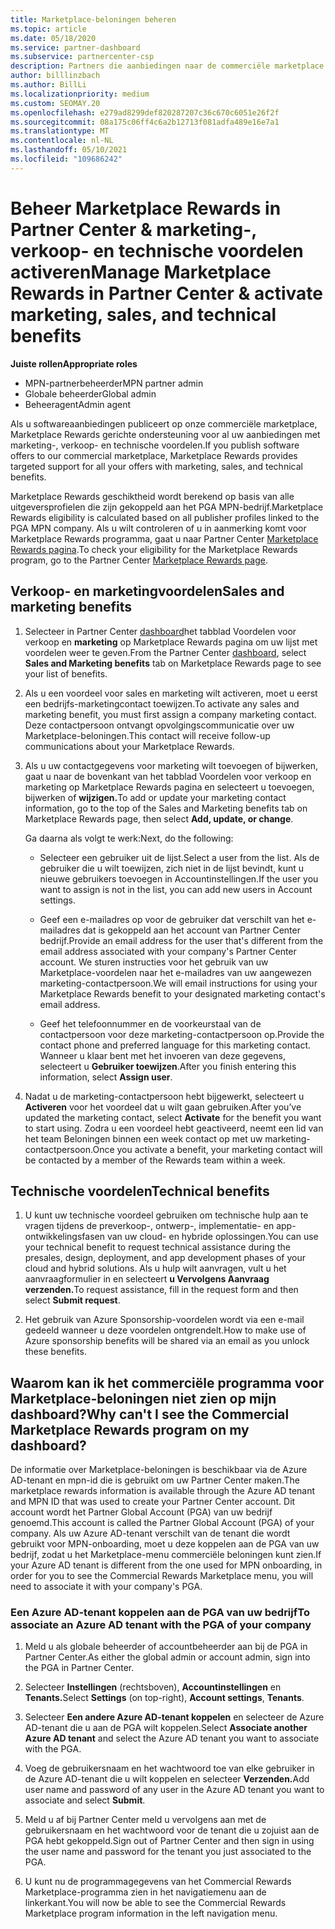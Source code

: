 ```yaml
---
title: Marketplace-beloningen beheren
ms.topic: article
ms.date: 05/18/2020
ms.service: partner-dashboard
ms.subservice: partnercenter-csp
description: Partners die aanbiedingen naar de commerciële marketplace publiceren, komen in aanmerking voor voordelen die marketingondersteuning bieden.
author: billlinzbach
ms.author: BillLi
ms.localizationpriority: medium
ms.custom: SEOMAY.20
ms.openlocfilehash: e279ad8299def820287207c36c670c6051e26f2f
ms.sourcegitcommit: 08a175c06ff4c6a2b12713f081adfa489e16e7a1
ms.translationtype: MT
ms.contentlocale: nl-NL
ms.lasthandoff: 05/10/2021
ms.locfileid: "109686242"
---
```

# <a name="manage-marketplace-rewards-in-partner-center--activate-marketing-sales-and-technical-benefits"></a><span data-ttu-id="982e4-103">Beheer Marketplace Rewards in Partner Center & marketing-, verkoop- en technische voordelen activeren</span><span class="sxs-lookup"><span data-stu-id="982e4-103">Manage Marketplace Rewards in Partner Center & activate marketing, sales, and technical benefits</span></span>

<span data-ttu-id="982e4-104">**Juiste rollen**</span><span class="sxs-lookup"><span data-stu-id="982e4-104">**Appropriate roles**</span></span>

- <span data-ttu-id="982e4-105">MPN-partnerbeheerder</span><span class="sxs-lookup"><span data-stu-id="982e4-105">MPN partner admin</span></span>
- <span data-ttu-id="982e4-106">Globale beheerder</span><span class="sxs-lookup"><span data-stu-id="982e4-106">Global admin</span></span>
- <span data-ttu-id="982e4-107">Beheeragent</span><span class="sxs-lookup"><span data-stu-id="982e4-107">Admin agent</span></span>

<span data-ttu-id="982e4-108">Als u softwareaanbiedingen publiceert op onze commerciële marketplace, Marketplace Rewards gerichte ondersteuning voor al uw aanbiedingen met marketing-, verkoop- en technische voordelen.</span><span class="sxs-lookup"><span data-stu-id="982e4-108">If you  publish software offers to our commercial marketplace, Marketplace Rewards provides targeted support for all your offers with marketing, sales, and technical benefits.</span></span>

<span data-ttu-id="982e4-109">Marketplace Rewards geschiktheid wordt berekend op basis van alle uitgeversprofielen die zijn gekoppeld aan het PGA MPN-bedrijf.</span><span class="sxs-lookup"><span data-stu-id="982e4-109">Marketplace Rewards eligibility is calculated based on all publisher profiles linked to the PGA MPN company.</span></span> <span data-ttu-id="982e4-110">Als u wilt controleren of u in aanmerking komt voor Marketplace Rewards programma, gaat u naar Partner Center [Marketplace Rewards pagina](https://partner.microsoft.com/dashboard/mpn/program/commercialmarketplace).</span><span class="sxs-lookup"><span data-stu-id="982e4-110">To check your eligibility for the Marketplace Rewards program, go to the Partner Center [Marketplace Rewards page](https://partner.microsoft.com/dashboard/mpn/program/commercialmarketplace).</span></span>

## <a name="sales-and-marketing-benefits"></a><span data-ttu-id="982e4-111">Verkoop- en marketingvoordelen</span><span class="sxs-lookup"><span data-stu-id="982e4-111">Sales and marketing benefits</span></span>

1. <span data-ttu-id="982e4-112">Selecteer in Partner Center [dashboard](https://partner.microsoft.com/dashboard)het tabblad Voordelen voor verkoop en **marketing** op Marketplace Rewards pagina om uw lijst met voordelen weer te geven.</span><span class="sxs-lookup"><span data-stu-id="982e4-112">From the Partner Center [dashboard](https://partner.microsoft.com/dashboard), select **Sales and Marketing benefits** tab on Marketplace Rewards page to see your list of benefits.</span></span> 

2. <span data-ttu-id="982e4-113">Als u een voordeel voor sales en marketing wilt activeren, moet u eerst een bedrijfs-marketingcontact toewijzen.</span><span class="sxs-lookup"><span data-stu-id="982e4-113">To activate any sales and marketing benefit, you must first assign a company marketing contact.</span></span> <span data-ttu-id="982e4-114">Deze contactpersoon ontvangt opvolgingscommunicatie over uw Marketplace-beloningen.</span><span class="sxs-lookup"><span data-stu-id="982e4-114">This contact will receive follow-up communications about your Marketplace Rewards.</span></span>

3. <span data-ttu-id="982e4-115">Als u uw contactgegevens voor marketing wilt toevoegen of bijwerken, gaat u naar de bovenkant van het tabblad Voordelen voor verkoop en marketing op Marketplace Rewards pagina en selecteert u toevoegen, bijwerken of **wijzigen.**</span><span class="sxs-lookup"><span data-stu-id="982e4-115">To add or update your marketing contact information, go to the top of the Sales and Marketing benefits tab on Marketplace Rewards page, then select **Add, update, or change**.</span></span> 

   <span data-ttu-id="982e4-116">Ga daarna als volgt te werk:</span><span class="sxs-lookup"><span data-stu-id="982e4-116">Next, do the following:</span></span>

   - <span data-ttu-id="982e4-117">Selecteer een gebruiker uit de lijst.</span><span class="sxs-lookup"><span data-stu-id="982e4-117">Select a user from the list.</span></span> <span data-ttu-id="982e4-118">Als de gebruiker die u wilt toewijzen, zich niet in de lijst bevindt, kunt u nieuwe gebruikers toevoegen in Accountinstellingen.</span><span class="sxs-lookup"><span data-stu-id="982e4-118">If the user you want to assign is not in the list, you can add new users in Account settings.</span></span>

   - <span data-ttu-id="982e4-119">Geef een e-mailadres op voor de gebruiker dat verschilt van het e-mailadres dat is gekoppeld aan het account van Partner Center bedrijf.</span><span class="sxs-lookup"><span data-stu-id="982e4-119">Provide an email address for the user that's different from the email address associated with your company's Partner Center account.</span></span> <span data-ttu-id="982e4-120">We sturen instructies voor het gebruik van uw Marketplace-voordelen naar het e-mailadres van uw aangewezen marketing-contactpersoon.</span><span class="sxs-lookup"><span data-stu-id="982e4-120">We will email instructions for using your Marketplace Rewards benefit to your designated marketing contact's email address.</span></span>

   - <span data-ttu-id="982e4-121">Geef het telefoonnummer en de voorkeurstaal van de contactpersoon voor deze marketing-contactpersoon op.</span><span class="sxs-lookup"><span data-stu-id="982e4-121">Provide the contact phone and preferred language for this marketing contact.</span></span> <span data-ttu-id="982e4-122">Wanneer u klaar bent met het invoeren van deze gegevens, selecteert u **Gebruiker toewijzen**.</span><span class="sxs-lookup"><span data-stu-id="982e4-122">After you finish entering this information, select **Assign user**.</span></span>

4. <span data-ttu-id="982e4-123">Nadat u de marketing-contactpersoon hebt bijgewerkt, selecteert u **Activeren** voor het voordeel dat u wilt gaan gebruiken.</span><span class="sxs-lookup"><span data-stu-id="982e4-123">After you’ve updated the marketing contact, select **Activate** for the benefit you want to start using.</span></span> <span data-ttu-id="982e4-124">Zodra u een voordeel hebt geactiveerd, neemt een lid van het team Beloningen binnen een week contact op met uw marketing-contactpersoon.</span><span class="sxs-lookup"><span data-stu-id="982e4-124">Once you activate a benefit, your marketing contact will be contacted by a member of the Rewards team within a week.</span></span>

## <a name="technical-benefits"></a><span data-ttu-id="982e4-125">Technische voordelen</span><span class="sxs-lookup"><span data-stu-id="982e4-125">Technical benefits</span></span>

1. <span data-ttu-id="982e4-126">U kunt uw technische voordeel gebruiken om technische hulp aan te vragen tijdens de preverkoop-, ontwerp-, implementatie- en app-ontwikkelingsfasen van uw cloud- en hybride oplossingen.</span><span class="sxs-lookup"><span data-stu-id="982e4-126">You can use your technical benefit to request technical assistance during the presales, design, deployment, and app development phases of your cloud and hybrid solutions.</span></span> <span data-ttu-id="982e4-127">Als u hulp wilt aanvragen, vult u het aanvraagformulier in en selecteert **u Vervolgens Aanvraag verzenden.**</span><span class="sxs-lookup"><span data-stu-id="982e4-127">To request assistance, fill in the request form and then select **Submit request**.</span></span>

2. <span data-ttu-id="982e4-128">Het gebruik van Azure Sponsorship-voordelen wordt via een e-mail gedeeld wanneer u deze voordelen ontgrendelt.</span><span class="sxs-lookup"><span data-stu-id="982e4-128">How to make use of Azure sponsorship benefits will be shared via an email as you unlock these benefits.</span></span>

## <a name="why-cant-i-see-the-commercial-marketplace-rewards-program-on-my-dashboard"></a><span data-ttu-id="982e4-129">Waarom kan ik het commerciële programma voor Marketplace-beloningen niet zien op mijn dashboard?</span><span class="sxs-lookup"><span data-stu-id="982e4-129">Why can't I see the Commercial Marketplace Rewards program on my dashboard?</span></span>

<span data-ttu-id="982e4-130">De informatie over Marketplace-beloningen is beschikbaar via de Azure AD-tenant en mpn-id die is gebruikt om uw Partner Center maken.</span><span class="sxs-lookup"><span data-stu-id="982e4-130">The marketplace rewards information is available through the Azure AD tenant and MPN ID that was used to create your Partner Center account.</span></span> <span data-ttu-id="982e4-131">Dit account wordt het Partner Global Account (PGA) van uw bedrijf genoemd.</span><span class="sxs-lookup"><span data-stu-id="982e4-131">This account is called the Partner Global Account (PGA) of your company.</span></span> <span data-ttu-id="982e4-132">Als uw Azure AD-tenant verschilt van de tenant die wordt gebruikt voor MPN-onboarding, moet u deze koppelen aan de PGA van uw bedrijf, zodat u het Marketplace-menu commerciële beloningen kunt zien.</span><span class="sxs-lookup"><span data-stu-id="982e4-132">If your Azure AD tenant is different from the  one used for MPN onboarding, in order for you to see the Commercial Rewards Marketplace menu, you will need to associate it with your company's PGA.</span></span>

### <a name="to-associate-an-azure-ad-tenant-with-the-pga-of-your-company"></a><span data-ttu-id="982e4-133">Een Azure AD-tenant koppelen aan de PGA van uw bedrijf</span><span class="sxs-lookup"><span data-stu-id="982e4-133">To associate an Azure AD tenant with the PGA of your company</span></span>

1. <span data-ttu-id="982e4-134">Meld u als globale beheerder of accountbeheerder aan bij de PGA in Partner Center.</span><span class="sxs-lookup"><span data-stu-id="982e4-134">As either the global admin or account admin, sign into the PGA in Partner Center.</span></span>

2. <span data-ttu-id="982e4-135">Selecteer **Instellingen** (rechtsboven), **Accountinstellingen** en **Tenants.**</span><span class="sxs-lookup"><span data-stu-id="982e4-135">Select **Settings** (on top-right), **Account settings**, **Tenants**.</span></span> 

3. <span data-ttu-id="982e4-136">Selecteer **Een andere Azure AD-tenant koppelen** en selecteer de Azure AD-tenant die u aan de PGA wilt koppelen.</span><span class="sxs-lookup"><span data-stu-id="982e4-136">Select **Associate another Azure AD tenant** and select the Azure AD tenant you want to associate with the PGA.</span></span>

4. <span data-ttu-id="982e4-137">Voeg de gebruikersnaam en het wachtwoord toe van elke gebruiker in de Azure AD-tenant die u wilt koppelen en selecteer **Verzenden.**</span><span class="sxs-lookup"><span data-stu-id="982e4-137">Add user name and password of any user in the Azure AD tenant you want to associate and select **Submit**.</span></span>

5. <span data-ttu-id="982e4-138">Meld u af bij Partner Center meld u vervolgens aan met de gebruikersnaam en het wachtwoord voor de tenant die u zojuist aan de PGA hebt gekoppeld.</span><span class="sxs-lookup"><span data-stu-id="982e4-138">Sign out of Partner Center and then sign in using the user name and password for the tenant you just associated to the PGA.</span></span>

6. <span data-ttu-id="982e4-139">U kunt nu de programmagegevens van het Commercial Rewards Marketplace-programma zien in het navigatiemenu aan de linkerkant.</span><span class="sxs-lookup"><span data-stu-id="982e4-139">You will now be able to see the Commercial Rewards Marketplace program information in the left navigation menu.</span></span>

